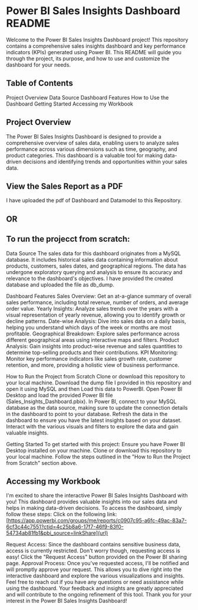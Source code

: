 # Power BI Sales Insights Dashboard README

Welcome to the Power BI Sales Insights Dashboard project!
This repository contains a comprehensive sales insights dashboard and key performance indicators (KPIs) generated using Power BI. This README will guide you through the project, its purpose, and how to use and customize the dashboard for your needs.

## Table of Contents
Project Overview
Data Source
Dashboard Features
How to Use the Dashboard
Getting Started
Accessing my Workbook


## Project Overview
The Power BI Sales Insights Dashboard is designed to provide a comprehensive overview of sales data, enabling users to analyze sales performance across various dimensions such as time, geography, and product categories. This dashboard is a valuable tool for making data-driven decisions and identifying trends and opportunities within your sales data.

## View the Sales Report as a PDF
I have uploaded the pdf of Dashboard and Datamodel to this Repository.

## OR

## To run the projecct from scratch:

Data Source
The sales data for this dashboard originates from a MySQL database. It includes historical sales data containing information about products, customers, sales dates, and geographical regions. The data has undergone exploratory querying and analysis to ensure its accuracy and relevance to the dashboard's objectives. I have provided the created database and uploaded the file as db_dump.

Dashboard Features
Sales Overview: Get an at-a-glance summary of overall sales performance, including total revenue, number of orders, and average order value.
Yearly Insights: Analyze sales trends over the years with a visual representation of yearly revenue, allowing you to identify growth or decline patterns.
Date-wise Analysis: Dive into sales data on a daily basis, helping you understand which days of the week or months are most profitable.
Geographical Breakdown: Explore sales performance across different geographical areas using interactive maps and filters.
Product Analysis: Gain insights into product-wise revenue and sales quantities to determine top-selling products and their contributions.
KPI Monitoring: Monitor key performance indicators like sales growth rate, customer retention, and more, providing a holistic view of business performance.

How to Run the Project from Scratch
Clone or download this repository to your local machine.
Download the dump file I provided in this repository and open it using MySQL and then Load this data to PowerBI.
Open Power BI Desktop and load the provided Power BI file (Sales_Insights_Dashboard.pbix).
In Power BI, connect to your MySQL database as the data source, making sure to update the connection details in the dashboard to point to your database.
Refresh the data in the dashboard to ensure you have the latest insights based on your dataset.
Interact with the various visuals and filters to explore the data and gain valuable insights.

Getting Started
To get started with this project:
Ensure you have Power BI Desktop installed on your machine.
Clone or download this repository to your local machine.
Follow the steps outlined in the "How to Run the Project from Scratch" section above.

## Accessing my Workbook
I'm excited to share the interactive Power BI Sales Insights Dashboard with you! This dashboard provides valuable insights into our sales data and helps in making data-driven decisions. To access the dashboard, simply follow these steps:
Click on the following link: [https://app.powerbi.com/groups/me/reports/c0907c95-a6fc-49ac-83a7-6cf3c44c7551?ctid=4c25b8a6-17f7-46f9-83f0-54734ab81fb1&pbi_source=linkShare](url)


Request Access: Since the dashboard contains sensitive business data, access is currently restricted. Don't worry though, requesting access is easy! Click the "Request Access" button provided on the Power BI sharing page.
Approval Process: Once you've requested access, I'll be notified and will promptly approve your request. This allows you to dive right into the interactive dashboard and explore the various visualizations and insights.
Feel free to reach out if you have any questions or need assistance while using the dashboard. Your feedback and insights are greatly appreciated and will contribute to the ongoing refinement of this tool.
Thank you for your interest in the Power BI Sales Insights Dashboard!



